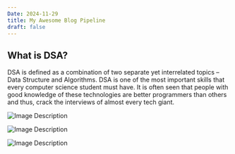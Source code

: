 ```yaml
---
Date: 2024-11-29
title: My Awesome Blog Pipeline
draft: false
---
```



## What is DSA?

DSA is defined as a combination of two separate yet interrelated topics – Data Structure and Algorithms. DSA is one of the most important skills that every computer science student must have. It is often seen that people with good knowledge of these technologies are better programmers than others and thus, crack the interviews of almost every tech giant.



![Image Description](/images/Pasted%20image%2020241129134623.png)


![Image Description](/images/Pasted%20image%2020241129134733.png)



![Image Description](/images/Pasted%20image%2020241129134948.png)